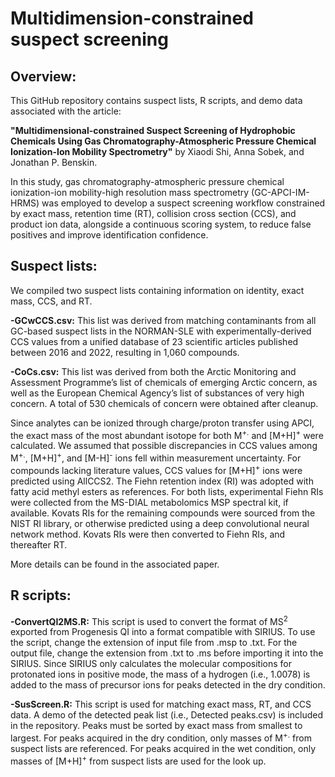 # Multidimension-constrained suspect screening

## Overview: 
This GitHub repository contains suspect lists, R scripts, and demo data associated with the article:

**"Multidimensional-constrained Suspect Screening of Hydrophobic Chemicals Using Gas Chromatography-Atmospheric Pressure Chemical Ionization-Ion Mobility Spectrometry"** by Xiaodi Shi, Anna Sobek, and Jonathan P. Benskin.

In this study, gas chromatography-atmospheric pressure chemical ionization-ion mobility-high resolution mass spectrometry (GC-APCI-IM-HRMS) was employed to develop a suspect screening workflow constrained by exact mass, retention time (RT), collision cross section (CCS), and product ion data, alongside a continuous scoring system, to reduce false positives and improve identification confidence.

## Suspect lists: 
We compiled two suspect lists containing information on identity, exact mass, CCS, and RT.

**-GCwCCS.csv:** This list was derived from matching contaminants from all GC-based suspect lists in the NORMAN-SLE with experimentally-derived CCS values from a unified database of 23 scientific articles published between 2016 and 2022, resulting in 1,060 compounds.

**-CoCs.csv:** This list was derived from both the Arctic Monitoring and Assessment Programme’s list of chemicals of emerging Arctic concern, as well as the European Chemical Agency’s list of substances of very high concern. A total of 530 chemicals of concern were obtained after cleanup.

Since analytes can be ionized through charge/proton transfer using APCI, the exact mass of the most abundant isotope for both M<sup>+.</sup> and [M+H]<sup>+</sup> were calculated. We assumed that possible discrepancies in CCS values among M<sup>+.</sup>, [M+H]<sup>+</sup>, and [M-H]<sup>-</sup> ions fell within measurement uncertainty. For compounds lacking literature values, CCS values for [M+H]<sup>+</sup> ions were predicted using AllCCS2. The Fiehn retention index (RI) was adopted with fatty acid methyl esters as references. For both lists, experimental Fiehn RIs were collected from the MS-DIAL metabolomics MSP spectral kit, if available. Kovats RIs for the remaining compounds were sourced from the NIST RI library, or otherwise predicted using a deep convolutional neural network method. Kovats RIs were then converted to Fiehn RIs, and thereafter RT.

More details can be found in the associated paper. 

## R scripts: 
**-ConvertQI2MS.R:** This script is used to convert the format of MS<sup>2</sup> exported from Progenesis QI into a format compatible with SIRIUS. To use the script, change the extension of input file from .msp to .txt. For the output file, change the extension from .txt to .ms before importing it into the SIRIUS. Since SIRIUS only calculates the molecular compositions for protonated ions in positive mode, the mass of a hydrogen (i.e., 1.0078) is added to the mass of precursor ions for peaks detected in the dry condition. 

**-SusScreen.R:** This script is used for matching exact mass, RT, and CCS data. A demo of the detected peak list (i.e., Detected peaks.csv) is included in the repository. Peaks must be sorted by exact mass from smallest to largest. For peaks acquired in the dry condition, only masses of M<sup>+.</sup> from suspect lists are referenced. For peaks acquired in the wet condition, only masses of [M+H]<sup>+</sup> from suspect lists are used for the look up.
